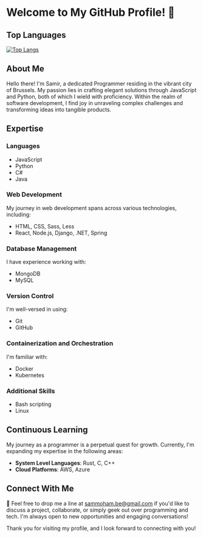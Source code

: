 # Welcome to My GitHub Profile! 👋

## Top Languages

[![Top Langs](https://github-readme-stats.vercel.app/api/top-langs/?username=samirm00&layout=compact)](https://github.com/anuraghazra/github-readme-stats)

## About Me

Hello there! I'm Samir, a dedicated Programmer residing in the vibrant city of Brussels. My passion lies in crafting elegant solutions through JavaScript and Python, both of which I wield with proficiency. Within the realm of software development, I find joy in unraveling complex challenges and transforming ideas into tangible products.

## Expertise

### Languages

- JavaScript
- Python
- C#
- Java

### Web Development

My journey in web development spans across various technologies, including:

- HTML, CSS, Sass, Less
- React, Node.js, Django, .NET, Spring

### Database Management

I have experience working with:

- MongoDB
- MySQL

### Version Control

I'm well-versed in using:

- Git
- GitHub

### Containerization and Orchestration

I'm familiar with:

- Docker
- Kubernetes

### Additional Skills

- Bash scripting
- Linux

## Continuous Learning

My journey as a programmer is a perpetual quest for growth. Currently, I'm expanding my expertise in the following areas:

- **System Level Languages**: Rust, C, C++
- **Cloud Platforms**: AWS, Azure

## Connect With Me

📧 Feel free to drop me a line at [sammoham.be@gmail.com](mailto:sammoham.be@gmail.com) if you'd like to discuss a project, collaborate, or simply geek out over programming and tech. I'm always open to new opportunities and engaging conversations!

Thank you for visiting my profile, and I look forward to connecting with you!

